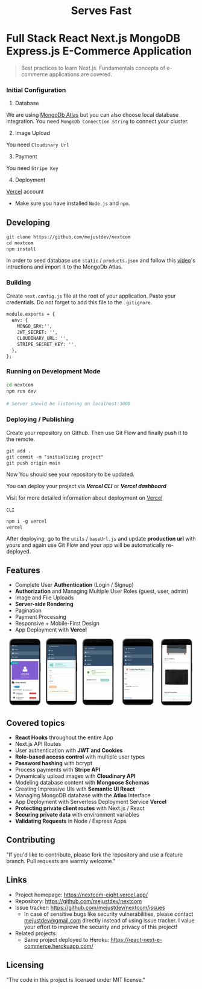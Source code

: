 
<h1 align="center">
  <img src="static/nextcomlogo.png" alt="" width="200">
  <br>
Serves Fast
</h1>

# Full Stack React Next.js MongoDB Express.js E-Commerce Application
> Best practices to learn  Next.js. Fundamentals concepts of e-commerce applications are covered.

### Initial Configuration

1. Database
   
We are using [MongoDb Atlas](https://www.mongodb.com/cloud/atlas/lp/try2?utm_source=google&utm_campaign=gs_emea_netherlands_search_core_brand_atlas_desktop&utm_term=mongodb%20atlas&utm_medium=cpc_paid_search&utm_ad=e&utm_ad_campaign_id=12212624536&gclid=Cj0KCQiAhP2BBhDdARIsAJEzXlENhhMw2W76Dl-ZoL-toHgfrm7LIQfTOLETUeR6eBdO1KMLwp3d0pQaAuXwEALw_wcB) but you can also choose local database integration. You need `MongoDb Connection String`  to connect your cluster.

2. Image Upload

You need `Cloudinary Url`

3. Payment

You need `Stripe Key`

4. Deployment

[Vercel](https://vercel.com/) account


- Make sure you have installed `Node.js` and `npm`.

## Developing


```shell
git clone https://github.com/mejustdev/nextcom
cd nextcom
npm install
```
In order to seed database use `static` / `products.json` and follow this [video](https://www.youtube.com/watch?v=tpz-6Trd1UI)'s intructions and import it to the MongoDb Atlas.
### Building

Create `next.config.js` file at the root of your application. Paste your credentials. Do not forget to add this file to the `.gitignore`.

```shell
module.exports = {
  env: {
    MONGO_SRV:'',
    JWT_SECRET: '',
    CLOUDINARY_URL: '',
    STRIPE_SECRET_KEY: '',
  },
};
```
### Running on Development Mode


```bash
cd nextcom
npm run dev

# Server should be listening on localhost:3000
```

### Deploying / Publishing

Create your repository on Github. Then use Git Flow and finally push it to the remote.

```shell
git add .
git commit -m "initializing project"
git push origin main
```

Now You should see your repository to be updated. 

You can deploy your project via ***Vercel CLI*** or ***Vercel dashboard***

Visit for more detailed information about deployment on [Vercel](https://vercel.com/docs/platform/deployments)

`CLI`

```shell
npm i -g vercel
vercel
```
After deploying, go to the  `utils` / `baseUrl.js` and update **production url** with yours and again use Git Flow and your app will be automatically re-deployed.
## Features

- Complete User **Authentication** (Login / Signup)
- **Authorization** and Managing Multiple User Roles (guest, user, admin)
- Image and File Uploads
- **Server-side Rendering**
- Pagination
- Payment Processing
- Responsive + Mobile-First Design
- App Deployment with **Vercel** 

<img src="static/nextcomapp1.png" alt="" width="1200">

## Covered topics

- **React Hooks** throughout the entire App
- Next.js API Routes
- User authentication with **JWT and Cookies**
- **Role-based access control** with multiple user types
- **Password hashing** with bcrypt
- Process payments with **Stripe API**
- Dynamically upload images with **Cloudinary API**
- Modeling database content with **Mongoose Schemas**
- Creating Impressive UIs with **Semantic UI React**
- Managing MongoDB database with the **Atlas** Interface
- App Deployment with Serverless Deployment Service **Vercel**
- **Protecting private client routes** with Next.js / React
- **Securing private data** with environment variables
- **Validating Requests** in Node / Express Apps

## Contributing

"If you'd like to contribute, please fork the repository and use a feature
branch. Pull requests are warmly welcome."

## Links

- Project homepage: https://nextcom-eight.vercel.app/
- Repository: https://github.com/mejustdev/nextcom
- Issue tracker: https://github.com/mejustdev/nextcom/issues
  - In case of sensitive bugs like security vulnerabilities, please contact
    mejustdev@gmail.com directly instead of using issue tracker. I value your effort
    to improve the security and privacy of this project!
- Related projects:
  - Same project deployed to Heroku: https://react-next-e-commerce.herokuapp.com/
  


## Licensing

"The code in this project is licensed under MIT license."

